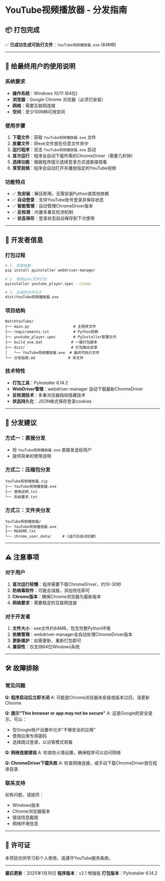 # YouTube视频播放器 - 分发指南

## 📦 打包完成

✅ **已成功生成可执行文件**：`YouTube视频播放器.exe` (84MB)

---

## 🎯 给最终用户的使用说明

### 系统要求
- **操作系统**：Windows 10/11 (64位)
- **浏览器**：Google Chrome 浏览器（必须已安装）
- **网络**：需要互联网连接
- **空间**：至少100MB可用空间

### 使用步骤
1. **下载文件**：获取 `YouTube视频播放器.exe` 文件
2. **放置文件**：将exe文件放在任意文件夹中
3. **运行程序**：双击 `YouTube视频播放器.exe` 启动
4. **首次运行**：程序会自动下载所需的ChromeDriver（需要几秒钟）
5. **选择功能**：根据程序提示选择登录方式或直接观看
6. **享受视频**：程序会自动打开并播放指定的YouTube视频

### 功能特点
- ✅ **免安装**：解压即用，无需安装Python或其他依赖
- ✅ **自动登录**：支持YouTube账号登录并保存状态
- ✅ **智能管理**：自动管理ChromeDriver版本
- ✅ **反检测**：内置多重反检测机制
- ✅ **状态保存**：登录状态自动保存到下次使用

---

## 🔧 开发者信息

### 打包过程
```bash
# 1. 安装依赖
pip install pyinstaller webdriver-manager

# 2. 使用spec文件打包
pyinstaller youtube_player.spec --clean

# 3. 生成的文件位于
dist/YouTube视频播放器.exe
```

### 项目结构
```
WatchYouTube/
├── main.py                    # 主程序文件
├── requirements.txt           # Python依赖
├── youtube_player.spec        # PyInstaller配置文件
├── build_exe.bat             # 一键打包脚本
├── dist/                     # 打包输出目录
│   └── YouTube视频播放器.exe  # 最终可执行文件
└── 分发指南.md               # 本文件
```

### 技术特性
- **打包工具**：PyInstaller 6.14.2
- **WebDriver管理**：webdriver-manager 自动下载最新ChromeDriver
- **反检测技术**：多重浏览器指纹隐藏技术
- **状态持久化**：JSON格式保存登录cookies

---

## 🚀 分发建议

### 方式一：直接分发
- 将 `YouTube视频播放器.exe` 直接发送给用户
- 提供简单的使用说明

### 方式二：压缩包分发
```
YouTube视频播放器.zip
├── YouTube视频播放器.exe
├── 使用说明.txt
└── 系统要求.txt
```

### 方式三：文件夹分发
```
YouTube视频播放器/
├── YouTube视频播放器.exe
├── README.txt
└── chrome_user_data/     # (运行后自动创建)
```

---

## ⚠️ 注意事项

### 对于用户
1. **首次运行较慢**：程序需要下载ChromeDriver，约10-30秒
2. **防病毒软件**：可能会误报，添加信任即可
3. **Chrome版本**：确保Chrome浏览器为最新版本
4. **网络要求**：需要稳定的互联网连接

### 对于开发者
1. **文件大小**：exe文件约84MB，包含完整Python环境
2. **依赖管理**：webdriver-manager会自动处理ChromeDriver版本
3. **更新维护**：如需更新，重新打包即可
4. **兼容性**：仅支持64位Windows系统

---

## 🛠️ 故障排除

### 常见问题

**Q: 程序启动后立即关闭**
A: 可能是Chrome浏览器未安装或版本过旧，请更新Chrome

**Q: 提示"This browser or app may not be secure"**
A: 这是Google的安全提示，可以：
   - 在Google账户设置中允许"不够安全的应用"
   - 使用应用专用密码
   - 选择跳过登录，以访客模式观看

**Q: 网络连接错误**
A: 检查防火墙设置，确保程序可以访问网络

**Q: ChromeDriver下载失败**
A: 检查网络连接，或手动下载ChromeDriver放在程序目录

### 联系支持
如有问题，请提供：
- Windows版本
- Chrome浏览器版本
- 错误信息截图
- 网络环境信息

---

## 📄 许可证
本项目仅供学习和个人使用，请遵守YouTube服务条款。

---

**最后更新**：2025年1月19日
**程序版本**：v2.1 增强版
**打包版本**：PyInstaller 6.14.2 